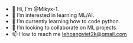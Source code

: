 - 👋 Hi, I’m @Mikyx-1.
- 👀 I’m interested in learning ML/AI.
- 🌱 I’m currently learning how to code python.
- 💞️ I’m looking to collaborate on ML projects.
- 📫 How to reach me lehoangviet2k@gmail.com

<!---
Mikyx-1/Mikyx-1 is a ✨ special ✨ repository because its `README.md` (this file) appears on your GitHub profile.
You can click the Preview link to take a look at your changes.
--->
